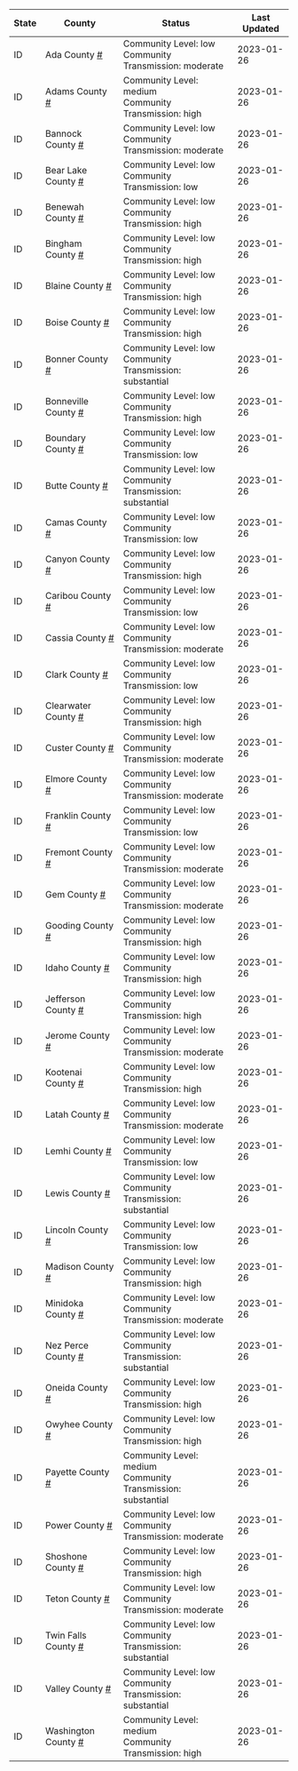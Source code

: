 State | County | Status | Last Updated
--- | --- | --- | --- 
ID | Ada County <a href="#ada_county">#</a> | <a name="ada_county"></a>Community Level: low<br/>Community Transmission: moderate | 2023-01-26
ID | Adams County <a href="#adams_county">#</a> | <a name="adams_county"></a>Community Level: medium<br/>Community Transmission: high | 2023-01-26
ID | Bannock County <a href="#bannock_county">#</a> | <a name="bannock_county"></a>Community Level: low<br/>Community Transmission: moderate | 2023-01-26
ID | Bear Lake County <a href="#bear_lake_county">#</a> | <a name="bear_lake_county"></a>Community Level: low<br/>Community Transmission: low | 2023-01-26
ID | Benewah County <a href="#benewah_county">#</a> | <a name="benewah_county"></a>Community Level: low<br/>Community Transmission: high | 2023-01-26
ID | Bingham County <a href="#bingham_county">#</a> | <a name="bingham_county"></a>Community Level: low<br/>Community Transmission: high | 2023-01-26
ID | Blaine County <a href="#blaine_county">#</a> | <a name="blaine_county"></a>Community Level: low<br/>Community Transmission: high | 2023-01-26
ID | Boise County <a href="#boise_county">#</a> | <a name="boise_county"></a>Community Level: low<br/>Community Transmission: high | 2023-01-26
ID | Bonner County <a href="#bonner_county">#</a> | <a name="bonner_county"></a>Community Level: low<br/>Community Transmission: substantial | 2023-01-26
ID | Bonneville County <a href="#bonneville_county">#</a> | <a name="bonneville_county"></a>Community Level: low<br/>Community Transmission: high | 2023-01-26
ID | Boundary County <a href="#boundary_county">#</a> | <a name="boundary_county"></a>Community Level: low<br/>Community Transmission: low | 2023-01-26
ID | Butte County <a href="#butte_county">#</a> | <a name="butte_county"></a>Community Level: low<br/>Community Transmission: substantial | 2023-01-26
ID | Camas County <a href="#camas_county">#</a> | <a name="camas_county"></a>Community Level: low<br/>Community Transmission: low | 2023-01-26
ID | Canyon County <a href="#canyon_county">#</a> | <a name="canyon_county"></a>Community Level: low<br/>Community Transmission: high | 2023-01-26
ID | Caribou County <a href="#caribou_county">#</a> | <a name="caribou_county"></a>Community Level: low<br/>Community Transmission: low | 2023-01-26
ID | Cassia County <a href="#cassia_county">#</a> | <a name="cassia_county"></a>Community Level: low<br/>Community Transmission: moderate | 2023-01-26
ID | Clark County <a href="#clark_county">#</a> | <a name="clark_county"></a>Community Level: low<br/>Community Transmission: low | 2023-01-26
ID | Clearwater County <a href="#clearwater_county">#</a> | <a name="clearwater_county"></a>Community Level: low<br/>Community Transmission: high | 2023-01-26
ID | Custer County <a href="#custer_county">#</a> | <a name="custer_county"></a>Community Level: low<br/>Community Transmission: moderate | 2023-01-26
ID | Elmore County <a href="#elmore_county">#</a> | <a name="elmore_county"></a>Community Level: low<br/>Community Transmission: moderate | 2023-01-26
ID | Franklin County <a href="#franklin_county">#</a> | <a name="franklin_county"></a>Community Level: low<br/>Community Transmission: low | 2023-01-26
ID | Fremont County <a href="#fremont_county">#</a> | <a name="fremont_county"></a>Community Level: low<br/>Community Transmission: moderate | 2023-01-26
ID | Gem County <a href="#gem_county">#</a> | <a name="gem_county"></a>Community Level: low<br/>Community Transmission: moderate | 2023-01-26
ID | Gooding County <a href="#gooding_county">#</a> | <a name="gooding_county"></a>Community Level: low<br/>Community Transmission: high | 2023-01-26
ID | Idaho County <a href="#idaho_county">#</a> | <a name="idaho_county"></a>Community Level: low<br/>Community Transmission: high | 2023-01-26
ID | Jefferson County <a href="#jefferson_county">#</a> | <a name="jefferson_county"></a>Community Level: low<br/>Community Transmission: high | 2023-01-26
ID | Jerome County <a href="#jerome_county">#</a> | <a name="jerome_county"></a>Community Level: low<br/>Community Transmission: moderate | 2023-01-26
ID | Kootenai County <a href="#kootenai_county">#</a> | <a name="kootenai_county"></a>Community Level: low<br/>Community Transmission: high | 2023-01-26
ID | Latah County <a href="#latah_county">#</a> | <a name="latah_county"></a>Community Level: low<br/>Community Transmission: moderate | 2023-01-26
ID | Lemhi County <a href="#lemhi_county">#</a> | <a name="lemhi_county"></a>Community Level: low<br/>Community Transmission: low | 2023-01-26
ID | Lewis County <a href="#lewis_county">#</a> | <a name="lewis_county"></a>Community Level: low<br/>Community Transmission: substantial | 2023-01-26
ID | Lincoln County <a href="#lincoln_county">#</a> | <a name="lincoln_county"></a>Community Level: low<br/>Community Transmission: low | 2023-01-26
ID | Madison County <a href="#madison_county">#</a> | <a name="madison_county"></a>Community Level: low<br/>Community Transmission: high | 2023-01-26
ID | Minidoka County <a href="#minidoka_county">#</a> | <a name="minidoka_county"></a>Community Level: low<br/>Community Transmission: moderate | 2023-01-26
ID | Nez Perce County <a href="#nez_perce_county">#</a> | <a name="nez_perce_county"></a>Community Level: low<br/>Community Transmission: substantial | 2023-01-26
ID | Oneida County <a href="#oneida_county">#</a> | <a name="oneida_county"></a>Community Level: low<br/>Community Transmission: high | 2023-01-26
ID | Owyhee County <a href="#owyhee_county">#</a> | <a name="owyhee_county"></a>Community Level: low<br/>Community Transmission: high | 2023-01-26
ID | Payette County <a href="#payette_county">#</a> | <a name="payette_county"></a>Community Level: medium<br/>Community Transmission: substantial | 2023-01-26
ID | Power County <a href="#power_county">#</a> | <a name="power_county"></a>Community Level: low<br/>Community Transmission: moderate | 2023-01-26
ID | Shoshone County <a href="#shoshone_county">#</a> | <a name="shoshone_county"></a>Community Level: low<br/>Community Transmission: high | 2023-01-26
ID | Teton County <a href="#teton_county">#</a> | <a name="teton_county"></a>Community Level: low<br/>Community Transmission: moderate | 2023-01-26
ID | Twin Falls County <a href="#twin_falls_county">#</a> | <a name="twin_falls_county"></a>Community Level: low<br/>Community Transmission: substantial | 2023-01-26
ID | Valley County <a href="#valley_county">#</a> | <a name="valley_county"></a>Community Level: low<br/>Community Transmission: substantial | 2023-01-26
ID | Washington County <a href="#washington_county">#</a> | <a name="washington_county"></a>Community Level: medium<br/>Community Transmission: high | 2023-01-26
